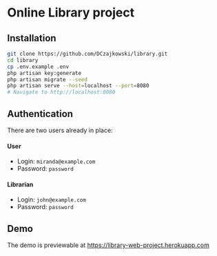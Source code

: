 # Online Library project
## Installation
```bash
git clone https://github.com/DCzajkowski/library.git
cd library
cp .env.example .env
php artisan key:generate
php artisan migrate --seed
php artisan serve --host=localhost --port=8080
# Navigate to http://localhost:8080
```

## Authentication
There are two users already in place:
#### User
- Login: `miranda@example.com`
- Password: `password`

#### Librarian
- Login: `john@example.com`
- Password: `password`

## Demo
The demo is previewable at https://library-web-project.herokuapp.com
